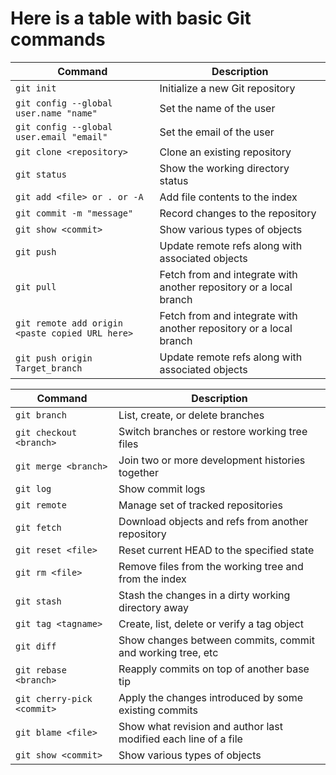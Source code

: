 # Here is a table with basic Git commands 
| Command                                 | Description                                                 |
|-----------------------------------------|-------------------------------------------------------------|
| `git init`                              | Initialize a new Git repository                             |
| `git config --global user.name "name"`  | Set the name of the user                                    |
| `git config --global user.email "email"`| Set the email of the user                                   |
| `git clone <repository>`                | Clone an existing repository                                |
| `git status`                            | Show the working directory status                           |
| `git add <file> or . or -A`             | Add file contents to the index                              |
| `git commit -m "message"`               | Record changes to the repository                            |
| `git show <commit>`                     | Show various types of objects                               |
| `git push`                              | Update remote refs along with associated objects            |
| `git pull`                              | Fetch from and integrate with another repository or a local branch |
| `git remote add origin <paste copied URL here>`| Fetch from and integrate with another repository or a local branch |
| `git push origin Target_branch`         | Update remote refs along with associated objects  |

| Command                                 | Description                                                 |
|-----------------------------------------|-------------------------------------------------------------|
| `git branch`                            | List, create, or delete branches                            |
| `git checkout <branch>`                 | Switch branches or restore working tree files               |
| `git merge <branch>`                    | Join two or more development histories together             |
| `git log`                               | Show commit logs                                            |
| `git remote`                            | Manage set of tracked repositories                          |
| `git fetch`                             | Download objects and refs from another repository           |
| `git reset <file>`                      | Reset current HEAD to the specified state                   |
| `git rm <file>`                         | Remove files from the working tree and from the index       |
| `git stash`                             | Stash the changes in a dirty working directory away         |
| `git tag <tagname>`                     | Create, list, delete or verify a tag object                 |
| `git diff`                              | Show changes between commits, commit and working tree, etc  |
| `git rebase <branch>`                   | Reapply commits on top of another base tip                  |
| `git cherry-pick <commit>`              | Apply the changes introduced by some existing commits       |
| `git blame <file>`                      | Show what revision and author last modified each line of a file |
| `git show <commit>`                     | Show various types of objects                               |

